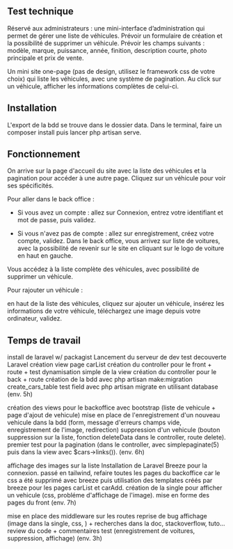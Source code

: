 ## Test technique

Réservé aux administrateurs : une mini-interface d’administration qui permet de gérer une liste de véhicules. Prévoir un formulaire de création et la possibilité de supprimer un véhicule. Prévoir les champs suivants : modèle, marque, puissance, année, finition, description courte, photo principale et prix de vente.

Un mini site one-page (pas de design, utilisez le framework css de votre choix) qui liste les véhicules, avec une système de pagination. Au click sur un véhicule, afficher les informations complètes de celui-ci.

## Installation

L'export de la bdd se trouve dans le dossier data.
Dans le terminal, faire un composer install puis lancer php artisan serve.

## Fonctionnement

On arrive sur la page d'accueil du site avec la liste des véhicules et la pagination pour accéder à une autre page.
Cliquez sur un véhicule pour voir ses spécificités.

Pour aller dans le back office :

- Si vous avez un compte : allez sur Connexion, entrez votre identifiant et mot de passe, puis validez.

- Si vous n'avez pas de compte : allez sur enregistrement, créez votre compte, validez.
Dans le back office, vous arrivez sur liste de voitures, avec la possibilité de revenir sur le site en cliquant sur le logo de voiture en haut en gauche.

Vous accédez à la liste complète des véhicules, avec possibilité de supprimer un véhicule.

Pour rajouter un véhicule :

en haut de la liste des véhicules, cliquez sur ajouter un véhicule, insérez les informations de votre véhicule, téléchargez une image depuis votre ordinateur, validez.

## Temps de travail

install de laravel w/ packagist
Lancement du serveur de dev
test decouverte Laravel
création view page carList
création du controller pour le front + route + test dynamisation simple de la view
création du controller pour le back + route
création de la bdd avec php artisan make:migration create_cars_table
test field avec php artisan migrate en utilisant database 
(env. 5h)

création des views pour le backoffice avec bootstrap (liste de vehicule + page d'ajout de vehicule)
mise en place de l'enregistrement d'un nouveau vehicule dans la bdd (form, message d'erreurs champs vide, enregistrement de l'image, redirection)
suppression d'un vehicule (bouton suppression sur la liste, fonction deleteData dans le controller, route delete).
premier test pour la pagination (dans le controller, avec simplepaginate(5) puis dans la view avec $cars->links()). 
(env. 6h)

affichage des images sur la liste
Installation de Laravel Breeze pour la connexion.
passé en tailwind, refaire toutes les pages du backoffice car le css a été supprimé avec breeze puis utilisation des templates créés par breeze pour les pages carList et carAdd.
création de la single pour afficher un vehicule (css, probléme d'affichage de l'image).
mise en forme des pages du front 
(env. 7h)

mise en place des middleware sur les routes
reprise de bug affichage (image dans la single, css, ) + recherches dans la doc, stackoverflow, tuto...
review du code + commentaires
test (enregistrement de voitures, suppression, affichage) 
(env. 3h)
